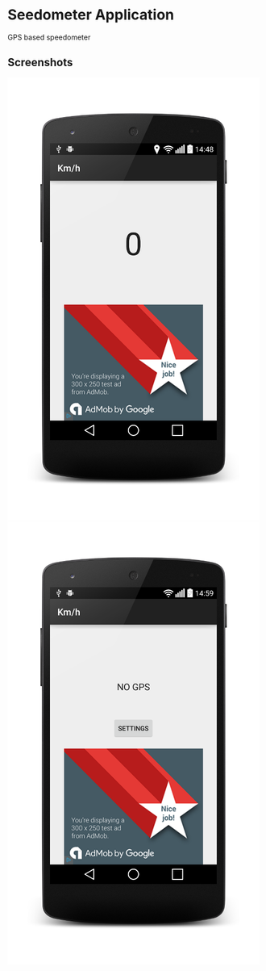 Seedometer Application
======================

GPS based speedometer

Screenshots
-----------

![Phone main activity](screenshots/phone.png "Phone")
![Phone no GPS](screenshots/noGPS.png "NO GPS found - go to Settings suggestion")






